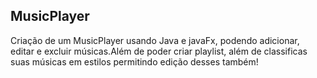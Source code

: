 ## MusicPlayer
Criação de um MusicPlayer usando Java e javaFx, podendo adicionar, editar e excluir músicas.Além de poder criar playlist, além de classificas 
suas músicas em estilos permitindo edição desses também!
